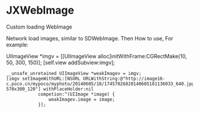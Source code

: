 # JXWebImage
Custom loading WebImage

Network load images, similar to SDWebImage.
Then How to use, For example:

UIImageView *imgv = [[UIImageView alloc]initWithFrame:CGRectMake(10, 50, 300, 150)];
    [self.view addSubview:imgv];
    
    __unsafe_unretained UIImageView *weakImagev = imgv;
    [imgv setImageWithURL:[NSURL URLWithString:@"http://image16-c.poco.cn/mypoco/myphoto/20140605/18/17457026820140605181136033_640.jpg?570x300_120"] withPlaceHolder:nil
                competion:^(UIImage *image) {
                    weakImagev.image = image;
                }];


